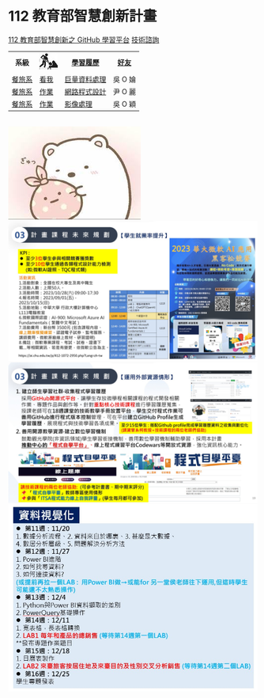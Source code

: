 # 112 教育部智慧創新計畫
<a href="http://140.126.146.12:9090/GitHub2023/">112 教育部智慧創新之 GitHub 學習平台</a>&nbsp;<a
href="https://chat.openai.com/auth/login">技術諮詢</a>
<table>
 <tr>
 <th>系級</th>
 <th><img src="working.jpeg"></th>
 <th><a href="">學習履歷</a></th>
 <th><a href="https://chat.openai.com/">好友</a></th>
 </tr>
 <tr>
 <td><a href="https://hm.chu.edu.tw/index.php?Lang=zh-tw">餐旅系</a></td>
 <td><a href="https://www.youtube.com/watch?v=dK9rBfbUETw">看我</a></td>
 <td><a href="">巨量資料處理</a></td>
 <td>吳 O 婨</td>
 </tr>
 <tr>
 <td><a href="https://lm.chu.edu.tw/index.php?Lang=zh-tw">餐旅系</a></td>
 <td><a href="https://lm.chu.edu.tw/p/412-1040-117.php?Lang=zh-tw">作業</a></td>
 <td><a href="https://github.com/2002LY/NetworkProgramming">網路程式設計</a></td>
 <td>尹 O 麗</td>
 </tr>

 <tr>
 <td><a href="https://mice.chu.edu.tw/index.php?Lang=zh-tw">餐旅系</a></td>
 <td><a href="https://mice.chu.edu.tw/p/412-1041-112.php?Lang=zh-tw">作業</a></td>
 <td><a href="https://github.com/2002LY/Image-processing">影像處理</a></td>
 <td>吳 O 穎</td>
 </tr>
</table><br>
<img src="1.jpg"></img>
<img src="II_1.jpg"></img>
<img src="II_2.jpg"></img>
<img src="II_3.jpg" style="display:block; margin:auto;" ></img>
